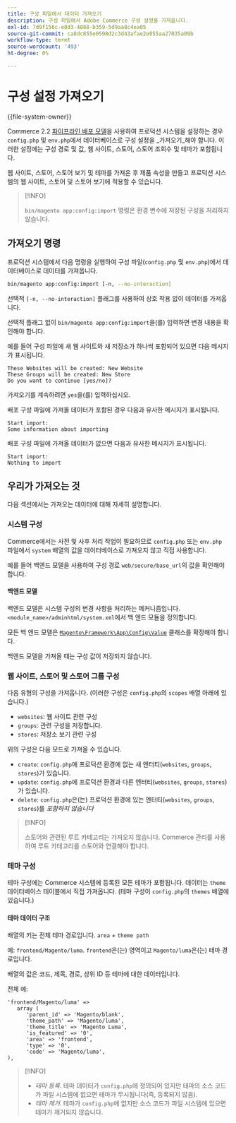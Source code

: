 ```yaml
---
title: 구성 파일에서 데이터 가져오기
description: 구성 파일에서 Adobe Commerce 구성 설정을 가져옵니다.
exl-id: 7d9f156c-e8d3-4888-b359-5d9aa8c4ea05
source-git-commit: ca8dc855e0598d2c3d43afae2e055aa27035a09b
workflow-type: tm+mt
source-wordcount: '493'
ht-degree: 0%

---
```


# 구성 설정 가져오기

{{file-system-owner}}

Commerce 2.2 [파이프라인 배포 모델](../deployment/technical-details.md)을 사용하여 프로덕션 시스템을 설정하는 경우 `config.php` 및 `env.php`에서 데이터베이스로 구성 설정을 _가져오기_해야 합니다.
이러한 설정에는 구성 경로 및 값, 웹 사이트, 스토어, 스토어 조회수 및 테마가 포함됩니다.

웹 사이트, 스토어, 스토어 보기 및 테마를 가져온 후 제품 속성을 만들고 프로덕션 시스템의 웹 사이트, 스토어 및 스토어 보기에 적용할 수 있습니다.

>[!INFO]
>
>`bin/magento app:config:import` 명령은 환경 변수에 저장된 구성을 처리하지 않습니다.

## 가져오기 명령

프로덕션 시스템에서 다음 명령을 실행하여 구성 파일(`config.php` 및 `env.php`)에서 데이터베이스로 데이터를 가져옵니다.

```bash
bin/magento app:config:import [-n, --no-interaction]
```

선택적 `[-n, --no-interaction]` 플래그를 사용하여 상호 작용 없이 데이터를 가져옵니다.

선택적 플래그 없이 `bin/magento app:config:import`을(를) 입력하면 변경 내용을 확인해야 합니다.

예를 들어 구성 파일에 새 웹 사이트와 새 저장소가 하나씩 포함되어 있으면 다음 메시지가 표시됩니다.

```
These Websites will be created: New Website
These Groups will be created: New Store
Do you want to continue [yes/no]?
```

가져오기를 계속하려면 `yes`을(를) 입력하십시오.

배포 구성 파일에 가져올 데이터가 포함된 경우 다음과 유사한 메시지가 표시됩니다.

```
Start import:
Some information about importing
```

배포 구성 파일에 가져올 데이터가 없으면 다음과 유사한 메시지가 표시됩니다.

```
Start import:
Nothing to import
```

## 우리가 가져오는 것

다음 섹션에서는 가져오는 데이터에 대해 자세히 설명합니다.

### 시스템 구성

Commerce에서는 사전 및 사후 처리 작업이 필요하므로 `config.php` 또는 `env.php` 파일에서 `system` 배열의 값을 데이터베이스로 가져오지 않고 직접 사용합니다.

예를 들어 백엔드 모델을 사용하여 구성 경로 `web/secure/base_url`의 값을 확인해야 합니다.

#### 백엔드 모델

백엔드 모델은 시스템 구성의 변경 사항을 처리하는 메커니즘입니다.
`<module_name>/adminhtml/system.xml`에서 백 엔드 모듈을 정의합니다.

모든 백 엔드 모델은 [`Magento\Framework\App\Config\Value`](https://github.com/magento/magento2/blob/2.4/lib/internal/Magento/Framework/App/Config/Value.php) 클래스를 확장해야 합니다.

백엔드 모델을 가져올 때는 구성 값이 저장되지 않습니다.

### 웹 사이트, 스토어 및 스토어 그룹 구성

다음 유형의 구성을 가져옵니다.
(이러한 구성은 `config.php`의 `scopes` 배열 아래에 있습니다.)

- `websites`: 웹 사이트 관련 구성
- `groups`: 관련 구성을 저장합니다.
- `stores`: 저장소 보기 관련 구성

위의 구성은 다음 모드로 가져올 수 있습니다.

- `create`: `config.php`에 프로덕션 환경에 없는 새 엔터티(`websites`, `groups`, `stores`)가 있습니다.
- `update`: `config.php`에 프로덕션 환경과 다른 엔터티(`websites`, `groups`, `stores`)가 있습니다.
- `delete`: `config.php`은(는) 프로덕션 환경에 있는 엔터티(`websites`, `groups`, `stores`)를 _포함하지 않습니다_

>[!INFO]
>
>스토어와 관련된 루트 카테고리는 가져오지 않습니다. Commerce 관리를 사용하여 루트 카테고리를 스토어와 연결해야 합니다.

### 테마 구성

테마 구성에는 Commerce 시스템에 등록된 모든 테마가 포함됩니다. 데이터는 `theme` 데이터베이스 테이블에서 직접 가져옵니다. (테마 구성이 `config.php`의 `themes` 배열에 있습니다.)

#### 테마 데이터 구조

배열의 키는 전체 테마 경로입니다. `area` + `theme path`

예: `frontend/Magento/luma`.
`frontend`은(는) 영역이고 `Magento/luma`은(는) 테마 경로입니다.

배열의 값은 코드, 제목, 경로, 상위 ID 등 테마에 대한 데이터입니다.

전체 예:

```php?start_inline=1
'frontend/Magento/luma' =>
   array (
      'parent_id' => 'Magento/blank',
      'theme_path' => 'Magento/luma',
      'theme_title' => 'Magento Luma',
      'is_featured' => '0',
      'area' => 'frontend',
      'type' => '0',
      'code' => 'Magento/luma',
),
```

>[!INFO]
>
>- _테마 등록_. 테마 데이터가 `config.php`에 정의되어 있지만 테마의 소스 코드가 파일 시스템에 없으면 테마가 무시됩니다(즉, 등록되지 않음).
>- _테마 제거_. 테마가 `config.php`에 없지만 소스 코드가 파일 시스템에 있으면 테마가 제거되지 않습니다.

